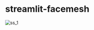 # streamlit-facemesh

![ss_1](https://drive.google.com/uc?export=view&id=1wBAKRjOgbSuX7l-Ekt8Vhfb5iW-m7mum)
